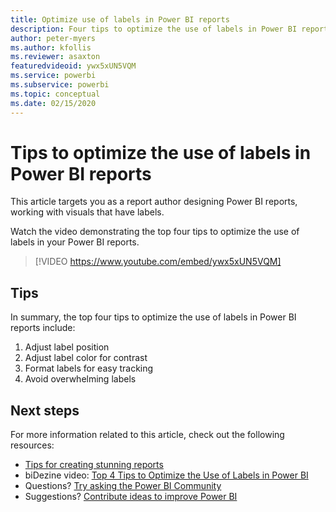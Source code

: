 ```yaml
---
title: Optimize use of labels in Power BI reports
description: Four tips to optimize the use of labels in Power BI report visuals, in Power BI Desktop or the Power BI service.
author: peter-myers
ms.author: kfollis
ms.reviewer: asaxton
featuredvideoid: ywx5xUN5VQM
ms.service: powerbi
ms.subservice: powerbi
ms.topic: conceptual
ms.date: 02/15/2020
---
```


# Tips to optimize the use of labels in Power BI reports

This article targets you as a report author designing Power BI reports, working with visuals that have labels.

Watch the video demonstrating the top four tips to optimize the use of labels in your Power BI reports.

> [!VIDEO https://www.youtube.com/embed/ywx5xUN5VQM]

## Tips

In summary, the top four tips to optimize the use of labels in Power BI reports include:

1. Adjust label position
1. Adjust label color for contrast
1. Format labels for easy tracking
1. Avoid overwhelming labels

## Next steps

For more information related to this article, check out the following resources:

- [Tips for creating stunning reports](../create-reports/desktop-tips-and-tricks-for-creating-reports.md)
- biDezine video: [Top 4 Tips to Optimize the Use of Labels in Power BI](https://www.youtube.com/watch?v=ywx5xUN5VQM)
- Questions? [Try asking the Power BI Community](https://community.powerbi.com/)
- Suggestions? [Contribute ideas to improve Power BI](https://ideas.powerbi.com)

